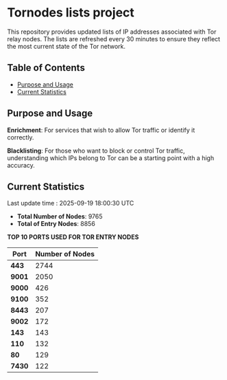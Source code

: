 # Tornodes lists project

This repository provides updated lists of IP addresses associated with Tor relay nodes. The lists are refreshed every 30 minutes to ensure they reflect the most current state of the Tor network.

## Table of Contents

- [Purpose and Usage](#purpose-and-usage)
- [Current Statistics](#current-statistics)


## Purpose and Usage

**Enrichment**: For services that wish to allow Tor traffic or identify it correctly.

**Blacklisting**: For those who want to block or control Tor traffic, understanding which IPs belong to Tor can be a starting point with a high accuracy.

## Current Statistics

Last update time : 2025-09-19 18:00:30 UTC

- **Total Number of Nodes**: 9765
- **Total of Entry Nodes**: 8856

**TOP 10 PORTS USED FOR TOR ENTRY NODES**

| **Port** | **Number of Nodes** |
|------|-----------------|
| **443**   | 2744  |
| **9001**   | 2050  |
| **9000**   | 426  |
| **9100**   | 352  |
| **8443**   | 207  |
| **9002**   | 172  |
| **143**   | 143  |
| **110**   | 132  |
| **80**   | 129  |
| **7430**   | 122  |

